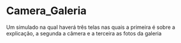 # Camera_Galeria
Um simulado na qual haverá três telas nas quais a primeira é sobre a explicação, a segunda a câmera e a terceira as fotos da galeria
